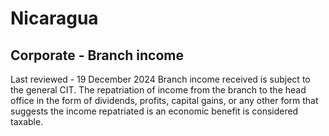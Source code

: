 # Nicaragua
## Corporate - Branch income
Last reviewed - 19 December 2024
Branch income received is subject to the general CIT. The repatriation of income from the branch to the head office in the form of dividends, profits, capital gains, or any other form that suggests the income repatriated is an economic benefit is considered taxable.
